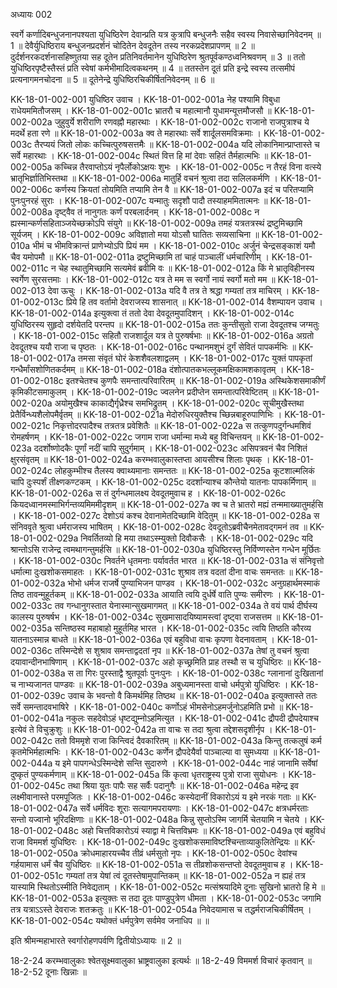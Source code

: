 अध्यायः 002

स्वर्गे कर्णादिबन्धुजनानपश्यता युधिष्ठिरेण देवान्प्रति यत्र कुत्रापि बन्धुजनैः सहैव स्वस्य निवासेच्छानिवेदनम् ॥ 1 ॥ देवैर्युधिष्ठिराय बन्धुजनप्रदर्शनं चोदितेन देवदूतेन तस्य नरकप्रदेशप्रापणम् ॥ 2 ॥ दुर्दर्शनरकदर्शनासहिष्णुतया सह दूतेन प्रतिनिवर्तमानेन युधिष्ठिरेण श्रुतपूर्वकण्ठध्वनिश्रवणम् ॥ 3 ॥ ततो युधिष्ठिरपृष्टैस्तैस्तं प्रति स्वेषां कर्मभीमादित्वकथनम् ॥ 4 ॥ ततस्तेन दूतं प्रति इन्द्रे स्वस्य तत्समीपं प्रत्यनागमनचोदना ॥ 5 ॥ दूतेनेन्द्रे युधिष्ठिरचिकीर्षितनिवेदनम् ॥ 6 ॥

KK-18-01-002-001	युधिष्ठिर उवाच ।
KK-18-01-002-001a	नेह पश्यामि विबुधा राधेयममितौजसम् ।
KK-18-01-002-001c	भ्रातरौ च महात्मानौ युधामन्यूत्तमौजसौ ॥
KK-18-01-002-002a	जुहुवुर्ये शरीराणि रणवह्नौ महारथाः ।
KK-18-01-002-002c	राजानो राजपुत्राश्च ये मदर्थे हता रणे ॥
KK-18-01-002-003a	क्व ते महारथाः सर्वे शार्दूलसमविक्रमाः ।
KK-18-01-002-003c	तैरप्ययं जितो लोकः कच्चित्पुरुषसत्तमैः ॥
KK-18-01-002-004a	यदि लोकानिमान्प्राप्तास्ते च सर्वे महारथाः ।
KK-18-01-002-004c	स्थितं वित्त हि मां देवाः सहितं तैर्महात्मभिः ॥
KK-18-01-002-005a	कच्चिन्न तैरवाप्तोऽयं नृपैर्लोकोऽक्षयः शुभः ।
KK-18-01-002-005c	न तैरहं विना वत्स्ये भ्रातृभिर्ज्ञातिभिस्तथा ॥
KK-18-01-002-006a	मातुर्हि वचनं श्रुत्वा तदा सलिलकर्मणि ।
KK-18-01-002-006c	कर्णस्य क्रियतां तोयमिति तप्यामि तेन वै ॥
KK-18-01-002-007a	इदं च परितप्यामि पुनःपुनरहं सुराः ।
KK-18-01-002-007c	यन्मातुः सदृशौ पादौ तस्याहममितात्मनः ॥
KK-18-01-002-008a	दृष्ट्वैव तं नानुगतः कर्णं परबलार्दनम् ।
KK-18-01-002-008c	न ह्यस्मान्कर्णसहिताञ्जयेच्छक्रोऽपि संयुगे ॥
KK-18-01-002-009a	तमहं यत्रतत्रस्थं द्रष्टुमिच्छामि सूर्यजम् ।
KK-18-01-002-009c	अविज्ञातो मया योऽसौ घातितः सव्यसाचिना ॥
KK-18-01-002-010a	भीमं च भीमविक्रान्तं प्राणेभ्योऽपि प्रियं मम ।
KK-18-01-002-010c	अर्जुनं चेन्द्रसङ्काशं यमौ चैव यमोपमौ ॥
KK-18-01-002-011a	द्रष्टुमिच्छामि तां चाहं पाञ्चालीं धर्मचारिणीम् ।
KK-18-01-002-011c	न चेह स्थातुमिच्छामि सत्यमेवं ब्रवीमि वः ॥
KK-18-01-002-012a	किं मे भ्रातृविहीनस्य स्वर्गेण सुरसत्तमाः ।
KK-18-01-002-012c	यत्र ते मम स स्वर्गो नायं स्वर्गो मतो मम ॥
KK-18-01-002-013	देवा ऊचुः ।
KK-18-01-002-013a	यदि वै तत्र ते श्रद्धा गम्यतां तत्र माचिरम् ।
KK-18-01-002-013c	प्रिये हि तव वर्तामो देवराजस्य शासनात् ॥
KK-18-01-002-014	वैशम्पायन उवाच ।
KK-18-01-002-014a	इत्युक्त्वा तं ततो देवा देवदूतमुपादिशन् ।
KK-18-01-002-014c	युधिष्ठिरस्य सुहृदो दर्शयेतदि परन्तप ॥
KK-18-01-002-015a	ततः कुन्तीसुतो राजा देवदूतश्च जग्मतुः ।
KK-18-01-002-015c	सहितौ राजशार्दूल यत्र ते पुरुषर्षभाः ॥
KK-18-01-002-016a	अग्रतो देवदूतश्च ययौ राजा च पृष्ठतः ।
KK-18-01-002-016c	पन्थानमशुभं दुर्गं सेवितं पापकर्मभिः ॥
KK-18-01-002-017a	तमसा संवृतं घोरं केशशैवलशाद्वलम् ।
KK-18-01-002-017c	युक्तं पापकृतां गन्धैर्मांसशोणितकर्दमम् ॥
KK-18-01-002-018a	दंशोत्पातकभल्लूकमक्षिकामशकावृतम् ।
KK-18-01-002-018c	इतश्चेतश्च कुणपैः समन्तात्परिवारितम् ॥
KK-18-01-002-019a	अस्थिकेशसमाकीर्णं कृमिकीटसमाकुलम् ।
KK-18-01-002-019c	ज्वलनेन प्रदीप्तेन समन्तात्परिवेष्टितम् ॥
KK-18-01-002-020a	अयोमुखैश्च काकाद्यैर्गृध्रैश्च समभिद्रुतम् ।
KK-18-01-002-020c	सूचीमुखैस्तथा प्रेतैर्विन्ध्यशैलोपमैर्वृतम् ॥
KK-18-01-002-021a	मेदोरुधिरयुक्तैश्च च्छिन्नबाहूरुपाणिभिः ।
KK-18-01-002-021c	निकृत्तोदरपादैश्च तत्रतत्र प्रवेशितैः ॥
KK-18-01-002-022a	स तत्कुणपदुर्गन्धमशिवं रोमहर्षणम् ।
KK-18-01-002-022c	जगाम राजा धर्मान्मा मध्ये बहु विचिन्तयन् ॥
KK-18-01-002-023a	ददर्शोष्णोदकैः पूर्णां नदीं चापि सुदुर्गमाम् ।
KK-18-01-002-023c	असिपत्रवनं चैव निशितं क्षुरसंवृतम् ॥
KK-18-01-002-024a	करम्भवालुकास्तप्ता आयसीश्च शिलाः पृथक् ।
KK-18-01-002-024c	लोहकुम्भीश्च तैलस्य क्वाथ्यमानाः समन्ततः ॥
KK-18-01-002-025a	कूटशाल्मलिकं चापि दुःस्पर्शं तीक्ष्णकण्टकम् ।
KK-18-01-002-025c	ददर्शान्याश्च कौन्तेयो यातनाः पापकर्मिणाम् ॥
KK-18-01-002-026a	स तं दुर्गन्धमालक्ष्य देवदूतमुवाच ह ।
KK-18-01-002-026c	कियदध्वानमस्माभिर्गन्तव्यमिममीदृशम् ॥
KK-18-01-002-027a	क्व च ते भ्रातरो मह्यं तन्ममाख्यातुमर्हसि ।
KK-18-01-002-027c	देशोऽयं कश्च देवानामेतदिच्छामि वेदितुम् ॥
KK-18-01-002-028a	स संनिववृते श्रुत्वा धर्मराजस्य भाषितम् ।
KK-18-01-002-028c	देवदूतोऽब्रवीचैनमेतावद्गमनं तव ॥
KK-18-01-002-029a	निवर्तितव्यो हि मया तथाऽस्म्युक्तो दिवौकसैः ।
KK-18-01-002-029c	यदि श्रान्तोऽसि राजेन्द्र त्वमथागन्तुमर्हसि ॥
KK-18-01-002-030a	युधिष्ठिरस्तु निर्विण्णस्तेन गन्धेन मूर्छितः ।
KK-18-01-002-030c	निवर्तने धृतमनाः पर्यावर्तत भारत ॥
KK-18-01-002-031a	सं संनिवृत्तो धर्मात्मा दुःखशोकसमाहतः ।
KK-18-01-002-031c	शुश्राव तत्र वदतां दीना वाचः समन्ततः ॥
KK-18-01-002-032a	भोभो धर्मज राजर्षे पुण्याभिजन पाण्डव ।
KK-18-01-002-032c	अनुग्रहार्थमस्माकं तिष्ठ तावन्मुहूर्तकम् ॥
KK-18-01-002-033a	आयाति त्वयि दुर्धर्षे वाति पुण्यः समीरणः ।
KK-18-01-002-033c	तव गन्धानुगस्तात येनास्मान्सुखमागमत् ॥
KK-18-01-002-034a	ते वयं पार्थ दीर्घस्य कालस्य पुरुषर्षभ ।
KK-18-01-002-034c	सुखमासादयिष्यामस्त्वां दृष्ट्वा राजसत्तम ॥
KK-18-01-002-035a	सन्तिष्ठस्व महाबाहो मुहूर्तमिह भारत ।
KK-18-01-002-035c	त्वयि तिष्ठति कौरव्य यातनाऽस्मान्न बाधते ॥
KK-18-01-002-036a	एवं बहुविधा वाचः कृपणा वेदनावताम् ।
KK-18-01-002-036c	तस्मिन्देशे स शुश्राव समन्ताद्वदतां नृप ॥
KK-18-01-002-037a	तेषां तु वचनं श्रुत्वा दयावान्दीनभाषिणाम् ।
KK-18-01-002-037c	अहो कृच्छ्रमिति प्राह तस्थौ स च युधिष्ठिरः ॥
KK-18-01-002-038a	स ता गिरः पुरस्ताद्वै श्रुतपूर्वाः पुनःपुनः ।
KK-18-01-002-038c	ग्लानानां दुःखितानां च नाभ्यजानत पाण्डवः ॥
KK-18-01-002-039a	अबुध्यमानस्ता वाचो धर्मपुत्रो युधिष्ठिरः ।
KK-18-01-002-039c	उवाच के भवन्तो वै किमर्थमिह तिष्ठथ ॥
KK-18-01-002-040a	इत्युक्तास्ते ततः सर्वे समन्तादवभाषिरे ।
KK-18-01-002-040c	कर्णोऽहं भीमसेनोऽहमर्जुनोऽहमिति प्रभो ॥
KK-18-01-002-041a	नकुलः सहदेवोऽहं धृष्टद्युम्नोऽहमित्युत ।
KK-18-01-002-041c	द्रौपदी द्रौपदेयाश्च इत्येवं ते विचुक्रुशुः ॥
KK-18-01-002-042a	ता वाचः स तदा श्रुत्वा तद्देशसदृशीर्नृप ।
KK-18-01-002-042c	ततो विममृशे राजा किन्त्विदं दैवकारितम् ॥
KK-18-01-002-043a	किन्तु तत्कलुषं कर्म कृतमेभिर्महात्मभिः ।
KK-18-01-002-043c	कर्णेन द्रौपदेयैर्वा पाञ्चाल्या वा सुमध्यया ॥
KK-18-01-002-044a	य इमे पापगन्धेऽस्मिन्देशे सन्ति सुदारुणे ।
KK-18-01-002-044c	नाहं जानामि सर्वेषां दुष्कृतं पुण्यकर्मणाम् ॥
KK-18-01-002-045a	किं कृत्वा धृतराष्ट्रस्य पुत्रो राजा सुयोधनः ।
KK-18-01-002-045c	तथा श्रिया युतः पापैः सह सर्वैः पदानुगैः ॥
KK-18-01-002-046a	महेन्द्र इव लक्ष्मीवानास्ते परमपूजितः ।
KK-18-01-002-046c	कस्येदानीं विकारोऽयं य इमे नरकं गताः ॥
KK-18-01-002-047a	सर्वे धर्मविदः शूराः सत्यागमपरायणाः ।
KK-18-01-002-047c	क्षत्रधर्मरताः सन्तो यज्वानो भूरिदक्षिणाः ॥
KK-18-01-002-048a	किन्नु सुप्तोऽस्मि जागर्मि चेतयामि न चेतये ।
KK-18-01-002-048c	अहो चित्तविकारोऽयं स्याद्वा मे चित्तविभ्रमः ॥
KK-18-01-002-049a	एवं बहुविधं राजा विममर्श युधिष्ठिरः ।
KK-18-01-002-049c	दुःखशोकसमाविष्टश्चिन्ताव्याकुलितेन्द्रियः ॥
KK-18-01-002-050a	क्रोधमाहारयच्चैव तीव्रं धर्मसुतो नृपः ।
KK-18-01-002-050c	देवांश्च गर्हयामास धर्मं चैव युधिष्ठिरः ॥
KK-18-01-002-051a	स तीव्रशोकसन्तप्तो देवदूतमुवाच ह ।
KK-18-01-002-051c	गम्यतां तत्र येषां त्वं दूतस्तेषामुपान्तिकम् ॥
KK-18-01-002-052a	न ह्यहं तत्र यास्यामि स्थितोऽस्मीति निवेद्यताम् ।
KK-18-01-002-052c	मत्संश्रयादिमे दूनाः सुखिनो भ्रातरो हि मे ॥
KK-18-01-002-053a	इत्युक्तः स तदा दूतः पाण्डुपुत्रेण धीमता ।
KK-18-01-002-053c	जगामि तत्र यत्राऽऽस्ते देवराजः शतक्रतुः ॥
KK-18-01-002-054a	निवेदयामास च तद्धर्मराजचिकीर्षितम् ।
KK-18-01-002-054c	यथोक्तं धर्मपुत्रेण सर्वमेव जनाधिप ॥ ॥

इति श्रीमन्महाभारते स्वर्गारोहणपर्वणि द्वितीयोऽध्यायः ॥ 2 ॥

18-2-24 करम्भवालुकाः श्वेतसूक्ष्मवालुका भ्राष्ट्रवालुका इत्यर्थः ॥ 18-2-49 विममर्श विचारं कृतवान् ॥ 18-2-52 दूनाः खिन्नाः ॥ 
